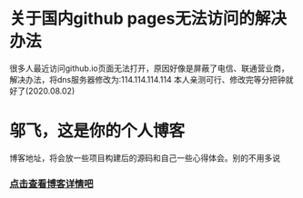 # 关于国内github pages无法访问的解决办法
很多人最近访问github.io页面无法打开，原因好像是屏蔽了电信、联通营业商，解决办法，将dns服务器修改为:114.114.114.114
本人亲测可行、修改完等分把钟就好了(2020.08.02)



# 邬飞，这是你的个人博客
博客地址，将会放一些项目构建后的源码和自己一些心得体会。别的不用多说

### [点击查看博客详情吧](https://wuufeii.github.io)

